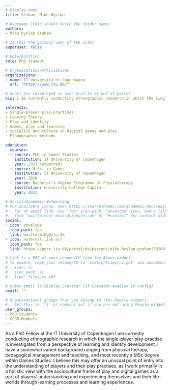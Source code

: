 ```yaml
---
# Display name
title: Graham, Mike Hyslop

# Username (this should match the folder name)
authors:
- Mike Hyslop Graham

# Is this the primary user of the site?
superuser: false

# Role/position
role: PhD Student

# Organizations/Affiliations
organizations:
- name: IT University of Copenhagen
  url: "https://www.itu.dk/"

# Short bio (displayed in user profile at end of posts)
bio: I am currently conducting ethnographic research in which the single-player play-practise is investigated from a perspective of learning and identity development

interests:
- Single-player play-practises
- Leaning Theory 
- Play and identity
- Games, play and learning
- Sociality and culture in digital games and play 
- Ethnographic methods

education:
  courses:
  - course: PhD in Games Studies
    institution: IT University of Copenhagen
    year: 2023 (expected)
  - course: M.Sc. in Games
    institution: IT University of Copenhagen
    year: 2020
  - course: Bachelor’s Degree Programme of Physiotherapy
    institution: University College Capital
    year: 2011

# Social/Academic Networking
# For available icons, see: https://sourcethemes.com/academic/docs/page-builder/#icons
#   For an email link, use "fas" icon pack, "envelope" icon, and a link in the
#   form "mailto:your-email@example.com" or "#contact" for contact widget.
social:
- icon: envelope
  icon_pack: fas
  link: mailto:mihg@itu.dk
- icon: external-link-alt
  icon_pack: fas
  link: https://pure.itu.dk/portal/da/persons/mike-hyslop-graham(59264501-60c6-4666-87c2-73d7a42a4ff0).html

# Link to a PDF of your resume/CV from the About widget.
# To enable, copy your resume/CV to `static/files/cv.pdf` and uncomment the lines below.
# - icon: cv
#   icon_pack: ai
#   link: files/cv.pdf

# Enter email to display Gravatar (if Gravatar enabled in Config)
email: ""

# Organizational groups that you belong to (for People widget)
#   Set this to `[]` or comment out if you are not using People widget.
user_groups:
- PhD Students
- CCGR Members
---
```


As a PhD Fellow at the IT University of Copenhagen I am currently conducting ethnographic research in which the single-player play-practise is investigated from a perspective of learning and identity development. 
I have a somewhat varied background ranging from physical therapy, pedagogical management and teaching, and most recently a MSc degree within Games Studies. I believe this may offer an unusual point of entry into the understanding of players and their play practises, as I work primarily in a holistic view with the sociocultural frame of play and digital games as a part of players’ understanding and experiencing themselves and their life-worlds through learning processes and learning experiences. 